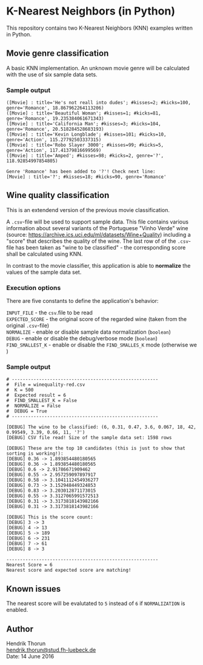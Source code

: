 # K-Nearest Neighbors (in Python)

This repository contains two K-Nearest Neighbors (KNN) examples written in Python.  

## Movie genre classification

A basic KNN implementation. An unknown movie genre will be calculated with the use of six sample data sets.

### Sample output

```
([Movie] : title='He's not reall into dudes'; #kisses=2; #kicks=100, genre='Romance', 18.867962264113206)
([Movie] : title='Beautiful Woman'; #kisses=1; #kicks=81, genre='Romance', 19.235384061671343)
([Movie] : title='California Man'; #kisses=3; #kicks=104, genre='Romance', 20.518284528683193)
([Movie] : title='Kevin Longblade'; #kisses=101; #kicks=10, genre='Action', 115.27792503337315)
([Movie] : title='Robo Slayer 3000'; #kisses=99; #kicks=5, genre='Action', 117.41379816699569)
([Movie] : title='Amped'; #kisses=98; #kicks=2, genre='?', 118.92854997854805)

Genre 'Romance' has been added to '?'! Check next line:
[Movie] : title='?'; #kisses=18; #kicks=90, genre='Romance'
```

## Wine quality classification

This is an extendend version of the previous movie classification.  

A `.csv`-file will be used to support sample data. This file contains various information about several variants of the Portuguese "Vinho Verde" wine (source: https://archive.ics.uci.edu/ml/datasets/Wine+Quality) including a "score" that describes the quality of the wine. The last row of of the `.csv`-file has been taken as "wine to be classified" - the corresponding score shall be calculated using KNN.  

In contrast to the movie classifier, this application is able to **normalize** the values of the sample data set.

### Execution options

There are five constants to define the application's behavior:  

`INPUT_FILE` - the `csv`.file to be read  
`EXPECTED_SCORE` - the original score of the regarded wine (taken from the original `.csv`-file)  
`NORMALIZE` - enable or disable sample data normalization (`boolean`)  
`DEBUG` - enable or disable the debug/verbose mode (`boolean`)  
`FIND_SMALLEST_K` - enable or disable the `FIND_SMALLES_K` mode (otherwise we )  

### Sample output

```
# ------------------------------------------------------
#  File = winequality-red.csv
#  K = 500
#  Expected result = 6
#  FIND_SMALLEST_K = False
#  NORMALIZE = False
#  DEBUG = True
# ------------------------------------------------------

[DEBUG] The wine to be classified: (6, 0.31, 0.47, 3.6, 0.067, 18, 42, 0.99549, 3.39, 0.66, 11, '?')
[DEBUG] CSV file read! Size of the sample data set: 1598 rows

[DEBUG] These are the top 10 candidates (this is just to show that sorting is working!):
[DEBUG] 0.36 -> 1.893854480180565
[DEBUG] 0.36 -> 1.893854480180565
[DEBUG] 0.6 -> 2.91786671909462
[DEBUG] 0.55 -> 2.957259097897917
[DEBUG] 0.58 -> 3.1041112454936277
[DEBUG] 0.73 -> 3.152948449324853
[DEBUG] 0.83 -> 3.203012871173015
[DEBUG] 0.55 -> 3.3127065991572513
[DEBUG] 0.31 -> 3.3173818143982166
[DEBUG] 0.31 -> 3.3173818143982166

[DEBUG] This is the score count:
[DEBUG] 3 -> 3
[DEBUG] 4 -> 13
[DEBUG] 5 -> 189
[DEBUG] 6 -> 231
[DEBUG] 7 -> 61
[DEBUG] 8 -> 3

--------------------------------------------------------
Nearest Score = 6
Nearest score and expected score are matching!
```

## Known issues

The nearest score will be evalutated to `5` instead of `6` if `NORMALIZATION` is enabled.


## Author
Hendrik Thorun  
hendrik.thorun@stud.fh-luebeck.de  
Date: 14 June 2016


